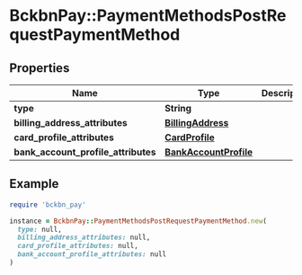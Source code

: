 # BckbnPay::PaymentMethodsPostRequestPaymentMethod

## Properties

| Name | Type | Description | Notes |
| ---- | ---- | ----------- | ----- |
| **type** | **String** |  |  |
| **billing_address_attributes** | [**BillingAddress**](BillingAddress.md) |  | [optional] |
| **card_profile_attributes** | [**CardProfile**](CardProfile.md) |  | [optional] |
| **bank_account_profile_attributes** | [**BankAccountProfile**](BankAccountProfile.md) |  | [optional] |

## Example

```ruby
require 'bckbn_pay'

instance = BckbnPay::PaymentMethodsPostRequestPaymentMethod.new(
  type: null,
  billing_address_attributes: null,
  card_profile_attributes: null,
  bank_account_profile_attributes: null
)
```

